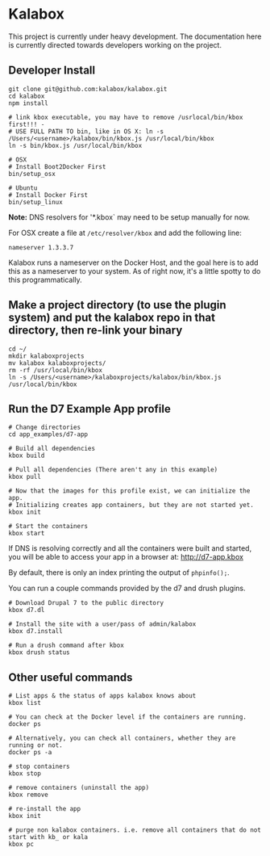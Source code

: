 # Kalabox

This project is currently under heavy development. The
documentation here is currently directed towards developers
working on the project.


## Developer Install
```
git clone git@github.com:kalabox/kalabox.git
cd kalabox
npm install

# link kbox executable, you may have to remove /usrlocal/bin/kbox first!!! - 
# USE FULL PATH TO bin, like in OS X: ln -s /Users/<username>/kalabox/bin/kbox.js /usr/local/bin/kbox
ln -s bin/kbox.js /usr/local/bin/kbox

# OSX
# Install Boot2Docker First
bin/setup_osx

# Ubuntu
# Install Docker First
bin/setup_linux
```

**Note:** DNS resolvers for '*.kbox` may need to be setup manually for now.

For OSX create a file at `/etc/resolver/kbox` and add the following line:
```
nameserver 1.3.3.7
```

Kalabox runs a nameserver on the Docker Host, and the goal here is to
add this as a nameserver to your system. As of right now, it's a little
spotty to do this programmatically.

## Make a project directory (to use the plugin system) and put the kalabox repo in that directory, then re-link your binary
```
cd ~/
mkdir kalaboxprojects
mv kalabox kalaboxprojects/
rm -rf /usr/local/bin/kbox
ln -s /Users/<username>/kalaboxprojects/kalabox/bin/kbox.js /usr/local/bin/kbox
```

## Run the D7 Example App profile
```
# Change directories
cd app_examples/d7-app

# Build all dependencies
kbox build

# Pull all dependencies (There aren't any in this example)
kbox pull

# Now that the images for this profile exist, we can initialize the app.
# Initializing creates app containers, but they are not started yet.
kbox init

# Start the containers
kbox start
```

If DNS is resolving correctly and all the containers were built and started,
you will be able to access your app in a browser at: http://d7-app.kbox

By default, there is only an index printing the output of `phpinfo();`.

You can run a couple commands provided by the d7 and drush plugins.

```
# Download Drupal 7 to the public directory
kbox d7.dl

# Install the site with a user/pass of admin/kalabox
kbox d7.install

# Run a drush command after kbox
kbox drush status
```


## Other useful commands
```
# List apps & the status of apps kalabox knows about
kbox list

# You can check at the Docker level if the containers are running.
docker ps

# Alternatively, you can check all containers, whether they are running or not.
docker ps -a

# stop containers
kbox stop

# remove containers (uninstall the app)
kbox remove

# re-install the app
kbox init

# purge non kalabox containers. i.e. remove all containers that do not start with kb_ or kala
kbox pc

```

